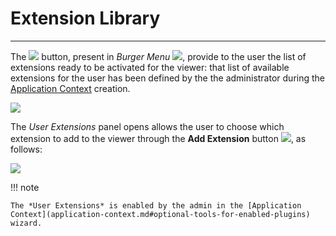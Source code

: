 # Extension Library
*******************

The <img src="../img/button/user-extensions-button.jpg" class="ms-docbutton"/> button, present in *Burger Menu* <img src="../img/button/burger.jpg" class="ms-docbutton" />, provide to the user the list of extensions ready to be activated for the viewer: that list of available extensions for the user has been defined by the the administrator during the [Application Context](application-context.md#application-context) creation.

<img src="../img/estension-library/user-extensions-panel.jpg" class="ms-docimage"/>

The *User Extensions* panel opens allows the user to choose which extension to add to the viewer through the **Add Extension** button <img src="../img/button/add-extension-button.jpg" class="ms-docbutton"/>, as follows:

<img src="../img/estension-library/add-extension.gif" class="ms-docimage" style="max-width:500px;"/>

!!! note
    
    The *User Extensions* is enabled by the admin in the [Application Context](application-context.md#optional-tools-for-enabled-plugins) wizard.






